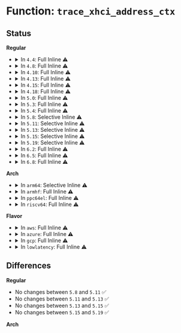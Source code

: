 # Function: <code>trace_xhci_address_ctx</code>

## Status
<b>Regular</b>
<ul>
<li>
<details>
<summary>In <code>4.4</code>: Full Inline ⚠️</summary>

**Collision:** Unique Static

**Inline:** Full

**Transformation:** False

**Instances:**

```
In drivers/usb/host/xhci.c (ffffffff8164c2ad)
Location: drivers/usb/host/xhci-trace.h:112
Inline: True
Inline callers:
  - drivers/usb/host/xhci.c:xhci_setup_device
  - drivers/usb/host/xhci.c:xhci_setup_device
  - drivers/usb/host/xhci.c:xhci_setup_device
  - drivers/usb/host/xhci.c:xhci_setup_device
```
</details>
</li>
<li>
<details>
<summary>In <code>4.8</code>: Full Inline ⚠️</summary>

**Collision:** Unique Static

**Inline:** Full

**Transformation:** False

**Instances:**

```
In drivers/usb/host/xhci.c (ffffffff816acc25)
Location: drivers/usb/host/xhci-trace.h:112
Inline: True
Inline callers:
  - drivers/usb/host/xhci.c:xhci_setup_device
  - drivers/usb/host/xhci.c:xhci_setup_device
  - drivers/usb/host/xhci.c:xhci_setup_device
  - drivers/usb/host/xhci.c:xhci_setup_device
```
</details>
</li>
<li>
<details>
<summary>In <code>4.10</code>: Full Inline ⚠️</summary>

**Collision:** Unique Static

**Inline:** Full

**Transformation:** False

**Instances:**

```
In drivers/usb/host/xhci.c (ffffffff816daed2)
Location: drivers/usb/host/xhci-trace.h:112
Inline: True
Inline callers:
  - drivers/usb/host/xhci.c:xhci_setup_device
  - drivers/usb/host/xhci.c:xhci_setup_device
  - drivers/usb/host/xhci.c:xhci_setup_device
  - drivers/usb/host/xhci.c:xhci_setup_device
```
</details>
</li>
<li>
<details>
<summary>In <code>4.13</code>: Full Inline ⚠️</summary>

**Collision:** Unique Static

**Inline:** Full

**Transformation:** False

**Instances:**

```
In drivers/usb/host/xhci.c (ffffffff816ef5cb)
Location: drivers/usb/host/xhci-trace.h:112
Inline: True
Inline callers:
  - drivers/usb/host/xhci.c:xhci_setup_device
  - drivers/usb/host/xhci.c:xhci_setup_device
  - drivers/usb/host/xhci.c:xhci_setup_device
  - drivers/usb/host/xhci.c:xhci_setup_device
```
</details>
</li>
<li>
<details>
<summary>In <code>4.15</code>: Full Inline ⚠️</summary>

**Collision:** Unique Static

**Inline:** Full

**Transformation:** False

**Instances:**

```
In drivers/usb/host/xhci.c (ffffffff81761402)
Location: drivers/usb/host/xhci-trace.h:110
Inline: True
Inline callers:
  - drivers/usb/host/xhci.c:xhci_setup_device
  - drivers/usb/host/xhci.c:xhci_setup_device
  - drivers/usb/host/xhci.c:xhci_setup_device
  - drivers/usb/host/xhci.c:xhci_setup_device
```
</details>
</li>
<li>
<details>
<summary>In <code>4.18</code>: Full Inline ⚠️</summary>

**Collision:** Unique Static

**Inline:** Full

**Transformation:** False

**Instances:**

```
In drivers/usb/host/xhci.c (ffffffff817a1dd9)
Location: drivers/usb/host/xhci-trace.h:110
Inline: True
Inline callers:
  - drivers/usb/host/xhci.c:xhci_setup_device
  - drivers/usb/host/xhci.c:xhci_setup_device
  - drivers/usb/host/xhci.c:xhci_setup_device
  - drivers/usb/host/xhci.c:xhci_setup_device
```
</details>
</li>
<li>
<details>
<summary>In <code>5.0</code>: Full Inline ⚠️</summary>

**Collision:** Unique Static

**Inline:** Full

**Transformation:** False

**Instances:**

```
In drivers/usb/host/xhci.c (ffffffff817c80a9)
Location: drivers/usb/host/xhci-trace.h:110
Inline: True
Inline callers:
  - drivers/usb/host/xhci.c:xhci_setup_device
  - drivers/usb/host/xhci.c:xhci_setup_device
  - drivers/usb/host/xhci.c:xhci_setup_device
  - drivers/usb/host/xhci.c:xhci_setup_device
  - drivers/usb/host/xhci.c:xhci_setup_device
  - drivers/usb/host/xhci.c:xhci_setup_device
  - drivers/usb/host/xhci.c:xhci_setup_device
  - drivers/usb/host/xhci.c:xhci_setup_device
```
</details>
</li>
<li>
<details>
<summary>In <code>5.3</code>: Full Inline ⚠️</summary>

**Collision:** Unique Static

**Inline:** Full

**Transformation:** False

**Instances:**

```
In drivers/usb/host/xhci.c (ffffffff81807303)
Location: drivers/usb/host/xhci-trace.h:110
Inline: True
Inline callers:
  - drivers/usb/host/xhci.c:xhci_setup_device
  - drivers/usb/host/xhci.c:xhci_setup_device
  - drivers/usb/host/xhci.c:xhci_setup_device
  - drivers/usb/host/xhci.c:xhci_setup_device
  - drivers/usb/host/xhci.c:xhci_setup_device
  - drivers/usb/host/xhci.c:xhci_setup_device
  - drivers/usb/host/xhci.c:xhci_setup_device
  - drivers/usb/host/xhci.c:xhci_setup_device
```
</details>
</li>
<li>
<details>
<summary>In <code>5.4</code>: Full Inline ⚠️</summary>

**Collision:** Unique Static

**Inline:** Full

**Transformation:** False

**Instances:**

```
In drivers/usb/host/xhci.c (ffffffff818381c5)
Location: drivers/usb/host/xhci-trace.h:110
Inline: True
Inline callers:
  - drivers/usb/host/xhci.c:xhci_setup_device
  - drivers/usb/host/xhci.c:xhci_setup_device
  - drivers/usb/host/xhci.c:xhci_setup_device
  - drivers/usb/host/xhci.c:xhci_setup_device
  - drivers/usb/host/xhci.c:xhci_setup_device
  - drivers/usb/host/xhci.c:xhci_setup_device
  - drivers/usb/host/xhci.c:xhci_setup_device
  - drivers/usb/host/xhci.c:xhci_setup_device
```
</details>
</li>
<li>
<details>
<summary>In <code>5.8</code>: Selective Inline ⚠️</summary>

```c
void trace_xhci_address_ctx(struct xhci_hcd *xhci, struct xhci_container_ctx *ctx, unsigned int ep_num);
```

**Collision:** Unique Static

**Inline:** Selective

**Transformation:** False

**Instances:**

```
In drivers/usb/host/xhci.c (ffffffff8190a928)
Location: drivers/usb/host/xhci-trace.h:110
Inline: True
Inline callers:
  - drivers/usb/host/xhci.c:xhci_setup_device
  - drivers/usb/host/xhci.c:xhci_setup_device
  - drivers/usb/host/xhci.c:xhci_setup_device
  - drivers/usb/host/xhci.c:xhci_setup_device
  - drivers/usb/host/xhci.c:xhci_setup_device
  - drivers/usb/host/xhci.c:xhci_setup_device
Direct callers:
  - drivers/usb/host/xhci.c:xhci_setup_device
```
**Symbols:**

```
ffffffff819054c0-ffffffff81905524: trace_xhci_address_ctx (STB_LOCAL)
```
</details>
</li>
<li>
<details>
<summary>In <code>5.11</code>: Selective Inline ⚠️</summary>

```c
void trace_xhci_address_ctx(struct xhci_hcd *xhci, struct xhci_container_ctx *ctx, unsigned int ep_num);
```

**Collision:** Unique Static

**Inline:** Selective

**Transformation:** False

**Instances:**

```
In drivers/usb/host/xhci.c (ffffffff81913135)
Location: drivers/usb/host/xhci-trace.h:110
Inline: True
Inline callers:
  - drivers/usb/host/xhci.c:xhci_setup_device
  - drivers/usb/host/xhci.c:xhci_setup_device
  - drivers/usb/host/xhci.c:xhci_setup_device
  - drivers/usb/host/xhci.c:xhci_setup_device
  - drivers/usb/host/xhci.c:xhci_setup_device
  - drivers/usb/host/xhci.c:xhci_setup_device
Direct callers:
  - drivers/usb/host/xhci.c:xhci_setup_device
```
**Symbols:**

```
ffffffff8190dce0-ffffffff8190dd21: trace_xhci_address_ctx (STB_LOCAL)
```
</details>
</li>
<li>
<details>
<summary>In <code>5.13</code>: Selective Inline ⚠️</summary>

```c
void trace_xhci_address_ctx(struct xhci_hcd *xhci, struct xhci_container_ctx *ctx, unsigned int ep_num);
```

**Collision:** Unique Static

**Inline:** Selective

**Transformation:** False

**Instances:**

```
In drivers/usb/host/xhci.c (ffffffff818f6605)
Location: drivers/usb/host/xhci-trace.h:110
Inline: True
Inline callers:
  - drivers/usb/host/xhci.c:xhci_setup_device
  - drivers/usb/host/xhci.c:xhci_setup_device
  - drivers/usb/host/xhci.c:xhci_setup_device
  - drivers/usb/host/xhci.c:xhci_setup_device
  - drivers/usb/host/xhci.c:xhci_setup_device
  - drivers/usb/host/xhci.c:xhci_setup_device
Direct callers:
  - drivers/usb/host/xhci.c:xhci_setup_device
```
**Symbols:**

```
ffffffff81c12bd5-ffffffff81c12c16: trace_xhci_address_ctx (STB_LOCAL)
```
</details>
</li>
<li>
<details>
<summary>In <code>5.15</code>: Selective Inline ⚠️</summary>

```c
void trace_xhci_address_ctx(struct xhci_hcd *xhci, struct xhci_container_ctx *ctx, unsigned int ep_num);
```

**Collision:** Unique Static

**Inline:** Selective

**Transformation:** False

**Instances:**

```
In drivers/usb/host/xhci.c (ffffffff819948d2)
Location: drivers/usb/host/xhci-trace.h:108
Inline: True
Inline callers:
  - drivers/usb/host/xhci.c:xhci_setup_device
  - drivers/usb/host/xhci.c:xhci_setup_device
  - drivers/usb/host/xhci.c:xhci_setup_device
  - drivers/usb/host/xhci.c:xhci_setup_device
  - drivers/usb/host/xhci.c:xhci_setup_device
  - drivers/usb/host/xhci.c:xhci_setup_device
Direct callers:
  - drivers/usb/host/xhci.c:xhci_setup_device
```
**Symbols:**

```
ffffffff81d1f862-ffffffff81d1f8a0: trace_xhci_address_ctx (STB_LOCAL)
```
</details>
</li>
<li>
<details>
<summary>In <code>5.19</code>: Selective Inline ⚠️</summary>

```c
void trace_xhci_address_ctx(struct xhci_hcd *xhci, struct xhci_container_ctx *ctx, unsigned int ep_num);
```

**Collision:** Unique Static

**Inline:** Selective

**Transformation:** False

**Instances:**

```
In drivers/usb/host/xhci.c (ffffffff81af14b4)
Location: drivers/usb/host/xhci-trace.h:108
Inline: True
Inline callers:
  - drivers/usb/host/xhci.c:xhci_setup_device
  - drivers/usb/host/xhci.c:xhci_setup_device
  - drivers/usb/host/xhci.c:xhci_setup_device
  - drivers/usb/host/xhci.c:xhci_setup_device
  - drivers/usb/host/xhci.c:xhci_setup_device
  - drivers/usb/host/xhci.c:xhci_setup_device
Direct callers:
  - drivers/usb/host/xhci.c:xhci_setup_device
```
**Symbols:**

```
ffffffff81ae9960-ffffffff81ae99ec: trace_xhci_address_ctx (STB_LOCAL)
```
</details>
</li>
<li>
<details>
<summary>In <code>6.2</code>: Full Inline ⚠️</summary>

**Collision:** Unique Static

**Inline:** Full

**Transformation:** False

**Instances:**

```
In drivers/usb/host/xhci.c (ffffffff81c7e494)
Location: drivers/usb/host/xhci-trace.h:108
Inline: True
Inline callers:
  - drivers/usb/host/xhci.c:xhci_setup_device
  - drivers/usb/host/xhci.c:xhci_setup_device
  - drivers/usb/host/xhci.c:xhci_setup_device
  - drivers/usb/host/xhci.c:xhci_setup_device
  - drivers/usb/host/xhci.c:xhci_setup_device
  - drivers/usb/host/xhci.c:xhci_setup_device
  - drivers/usb/host/xhci.c:xhci_setup_device
  - drivers/usb/host/xhci.c:xhci_setup_device
```
</details>
</li>
<li>
<details>
<summary>In <code>6.5</code>: Full Inline ⚠️</summary>

**Collision:** Unique Static

**Inline:** Full

**Transformation:** False

**Instances:**

```
In drivers/usb/host/xhci.c (ffffffff81ce5714)
Location: drivers/usb/host/xhci-trace.h:104
Inline: True
Inline callers:
  - drivers/usb/host/xhci.c:xhci_setup_device
  - drivers/usb/host/xhci.c:xhci_setup_device
  - drivers/usb/host/xhci.c:xhci_setup_device
  - drivers/usb/host/xhci.c:xhci_setup_device
```
</details>
</li>
<li>
<details>
<summary>In <code>6.8</code>: Full Inline ⚠️</summary>

**Collision:** Unique Static

**Inline:** Full

**Transformation:** False

**Instances:**

```
In drivers/usb/host/xhci.c (ffffffff81d9a792)
Location: drivers/usb/host/xhci-trace.h:104
Inline: True
Inline callers:
  - drivers/usb/host/xhci.c:xhci_setup_device
  - drivers/usb/host/xhci.c:xhci_setup_device
  - drivers/usb/host/xhci.c:xhci_setup_device
  - drivers/usb/host/xhci.c:xhci_setup_device
```
</details>
</li>
</ul>
<b>Arch</b>
<ul>
<li>
<details>
<summary>In <code>arm64</code>: Selective Inline ⚠️</summary>

```c
void trace_xhci_address_ctx(struct xhci_hcd *xhci, struct xhci_container_ctx *ctx, unsigned int ep_num);
```

**Collision:** Unique Static

**Inline:** Selective

**Transformation:** False

**Instances:**

```
In drivers/usb/host/xhci.c (ffff800010a764cc)
Location: drivers/usb/host/xhci-trace.h:110
Inline: True
Inline callers:
  - drivers/usb/host/xhci.c:xhci_setup_device
  - drivers/usb/host/xhci.c:xhci_setup_device
  - drivers/usb/host/xhci.c:xhci_setup_device
  - drivers/usb/host/xhci.c:xhci_setup_device
  - drivers/usb/host/xhci.c:xhci_setup_device
  - drivers/usb/host/xhci.c:xhci_setup_device
Direct callers:
  - drivers/usb/host/xhci.c:xhci_setup_device
```
**Symbols:**

```
ffff800010a6f948-ffff800010a6f9e4: trace_xhci_address_ctx (STB_LOCAL)
```
</details>
</li>
<li>
<details>
<summary>In <code>armhf</code>: Full Inline ⚠️</summary>

**Collision:** Unique Static

**Inline:** Full

**Transformation:** False

**Instances:**

```
In drivers/usb/host/xhci.c (c0b49f5c)
Location: drivers/usb/host/xhci-trace.h:110
Inline: True
Inline callers:
  - drivers/usb/host/xhci.c:xhci_setup_device
  - drivers/usb/host/xhci.c:xhci_setup_device
  - drivers/usb/host/xhci.c:xhci_setup_device
  - drivers/usb/host/xhci.c:xhci_setup_device
  - drivers/usb/host/xhci.c:xhci_setup_device
  - drivers/usb/host/xhci.c:xhci_setup_device
  - drivers/usb/host/xhci.c:xhci_setup_device
  - drivers/usb/host/xhci.c:xhci_setup_device
```
</details>
</li>
<li>
<details>
<summary>In <code>ppc64el</code>: Full Inline ⚠️</summary>

**Collision:** Unique Static

**Inline:** Full

**Transformation:** False

**Instances:**

```
In drivers/usb/host/xhci.c (c000000000b4caec)
Location: drivers/usb/host/xhci-trace.h:110
Inline: True
Inline callers:
  - drivers/usb/host/xhci.c:xhci_setup_device
  - drivers/usb/host/xhci.c:xhci_setup_device
  - drivers/usb/host/xhci.c:xhci_setup_device
  - drivers/usb/host/xhci.c:xhci_setup_device
  - drivers/usb/host/xhci.c:xhci_setup_device
  - drivers/usb/host/xhci.c:xhci_setup_device
  - drivers/usb/host/xhci.c:xhci_setup_device
  - drivers/usb/host/xhci.c:xhci_setup_device
```
</details>
</li>
<li>
<details>
<summary>In <code>riscv64</code>: Full Inline ⚠️</summary>

**Collision:** Unique Static

**Inline:** Full

**Transformation:** False

**Instances:**

```
In drivers/usb/host/xhci.c (ffffffe00068e352)
Location: drivers/usb/host/xhci-trace.h:110
Inline: True
Inline callers:
  - drivers/usb/host/xhci.c:xhci_setup_device
  - drivers/usb/host/xhci.c:xhci_setup_device
  - drivers/usb/host/xhci.c:xhci_setup_device
  - drivers/usb/host/xhci.c:xhci_setup_device
  - drivers/usb/host/xhci.c:xhci_setup_device
  - drivers/usb/host/xhci.c:xhci_setup_device
  - drivers/usb/host/xhci.c:xhci_setup_device
  - drivers/usb/host/xhci.c:xhci_setup_device
```
</details>
</li>
</ul>
<b>Flavor</b>
<ul>
<li>
<details>
<summary>In <code>aws</code>: Full Inline ⚠️</summary>

**Collision:** Unique Static

**Inline:** Full

**Transformation:** False

**Instances:**

```
In drivers/usb/host/xhci.c (ffffffff817f0575)
Location: drivers/usb/host/xhci-trace.h:110
Inline: True
Inline callers:
  - drivers/usb/host/xhci.c:xhci_setup_device
  - drivers/usb/host/xhci.c:xhci_setup_device
  - drivers/usb/host/xhci.c:xhci_setup_device
  - drivers/usb/host/xhci.c:xhci_setup_device
  - drivers/usb/host/xhci.c:xhci_setup_device
  - drivers/usb/host/xhci.c:xhci_setup_device
  - drivers/usb/host/xhci.c:xhci_setup_device
  - drivers/usb/host/xhci.c:xhci_setup_device
```
</details>
</li>
<li>
<details>
<summary>In <code>azure</code>: Full Inline ⚠️</summary>

**Collision:** Unique Static

**Inline:** Full

**Transformation:** False

**Instances:**

```
In drivers/usb/host/xhci.c (ffffffff817b56d5)
Location: drivers/usb/host/xhci-trace.h:110
Inline: True
Inline callers:
  - drivers/usb/host/xhci.c:xhci_setup_device
  - drivers/usb/host/xhci.c:xhci_setup_device
  - drivers/usb/host/xhci.c:xhci_setup_device
  - drivers/usb/host/xhci.c:xhci_setup_device
  - drivers/usb/host/xhci.c:xhci_setup_device
  - drivers/usb/host/xhci.c:xhci_setup_device
  - drivers/usb/host/xhci.c:xhci_setup_device
  - drivers/usb/host/xhci.c:xhci_setup_device
```
</details>
</li>
<li>
<details>
<summary>In <code>gcp</code>: Full Inline ⚠️</summary>

**Collision:** Unique Static

**Inline:** Full

**Transformation:** False

**Instances:**

```
In drivers/usb/host/xhci.c (ffffffff8182d045)
Location: drivers/usb/host/xhci-trace.h:110
Inline: True
Inline callers:
  - drivers/usb/host/xhci.c:xhci_setup_device
  - drivers/usb/host/xhci.c:xhci_setup_device
  - drivers/usb/host/xhci.c:xhci_setup_device
  - drivers/usb/host/xhci.c:xhci_setup_device
  - drivers/usb/host/xhci.c:xhci_setup_device
  - drivers/usb/host/xhci.c:xhci_setup_device
  - drivers/usb/host/xhci.c:xhci_setup_device
  - drivers/usb/host/xhci.c:xhci_setup_device
```
</details>
</li>
<li>
<details>
<summary>In <code>lowlatency</code>: Full Inline ⚠️</summary>

**Collision:** Unique Static

**Inline:** Full

**Transformation:** False

**Instances:**

```
In drivers/usb/host/xhci.c (ffffffff81847075)
Location: drivers/usb/host/xhci-trace.h:110
Inline: True
Inline callers:
  - drivers/usb/host/xhci.c:xhci_setup_device
  - drivers/usb/host/xhci.c:xhci_setup_device
  - drivers/usb/host/xhci.c:xhci_setup_device
  - drivers/usb/host/xhci.c:xhci_setup_device
  - drivers/usb/host/xhci.c:xhci_setup_device
  - drivers/usb/host/xhci.c:xhci_setup_device
  - drivers/usb/host/xhci.c:xhci_setup_device
  - drivers/usb/host/xhci.c:xhci_setup_device
```
</details>
</li>
</ul>

## Differences
<b>Regular</b>
<ul>
<li>
No changes between <code>5.8</code> and <code>5.11</code> ✅
</li>
<li>
No changes between <code>5.11</code> and <code>5.13</code> ✅
</li>
<li>
No changes between <code>5.13</code> and <code>5.15</code> ✅
</li>
<li>
No changes between <code>5.15</code> and <code>5.19</code> ✅
</li>
</ul>
<b>Arch</b>
<ul>
</ul>
